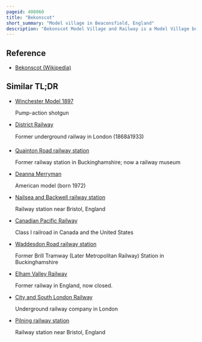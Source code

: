 ```yaml
---
pageid: 408060
title: "Bekonscot"
short_summary: "Model village in Beaconsfield, England"
description: "Bekonscot Model Village and Railway is a Model Village built in the 1920s in Beaconsfield, Buckinghamshire, Uk at a Scale of one Inch to one Foot. It portrays Aspects of England mostly dating from the 1930s and contains several fictitious Villages featuring Replicas of notable local Buildings. The model railway has almost 10 scale miles of tracks and in 2001, a 7 1/4 in gauge railway was opened to transport visitors. Bekonscot has become both a popular Tourist Place and Part of english Culture. It is commonly referred to as the oldest surviving Model Village in the Uk and had received over 14 million Visitors by 2020. Authors such as Enid Blyton, Mary Norton and Will Self have been inspired by the Village."
---
```


## Reference

- [Bekonscot (Wikipedia)](https://en.wikipedia.org/?curid=408060)

## Similar TL;DR

- [Winchester Model 1897](/tldr/en/winchester-model-1897)

  Pump-action shotgun

- [District Railway](/tldr/en/district-railway)

  Former underground railway in London (1868â1933)

- [Quainton Road railway station](/tldr/en/quainton-road-railway-station)

  Former railway station in Buckinghamshire; now a railway museum

- [Deanna Merryman](/tldr/en/deanna-merryman)

  American model (born 1972)

- [Nailsea and Backwell railway station](/tldr/en/nailsea-and-backwell-railway-station)

  Railway station near Bristol, England

- [Canadian Pacific Railway](/tldr/en/canadian-pacific-railway)

  Class I railroad in Canada and the United States

- [Waddesdon Road railway station](/tldr/en/waddesdon-road-railway-station)

  Former Brill Tramway (Later Metropolitan Railway) Station in Buckinghamshire

- [Elham Valley Railway](/tldr/en/elham-valley-railway)

  Former railway in England, now closed.

- [City and South London Railway](/tldr/en/city-and-south-london-railway)

  Underground railway company in London

- [Pilning railway station](/tldr/en/pilning-railway-station)

  Railway station near Bristol, England
